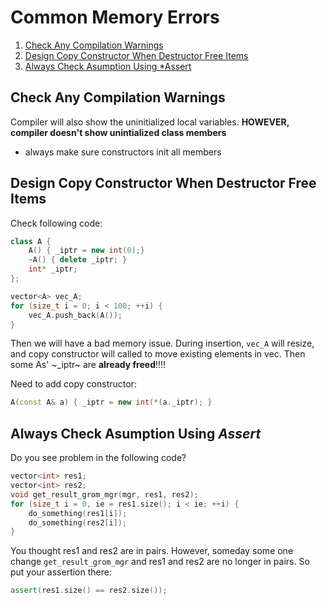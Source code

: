 # Common Memory Errors
1. [Check Any Compilation Warnings](#Check-Any-Compilation-Warnings)
2. [Design Copy Constructor When Destructor Free Items](#Design-Copy-Constructor-When-Destructor-Free-Items)
3. [Always Check Asumption Using *Assert](#Always-Check-Asumption-Using-*Assert)


## Check Any Compilation Warnings

Compiler will also show the uninitialized local variables.
**HOWEVER, compiler doesn't show unintialized class members**

- always make sure constructors init all members

## Design Copy Constructor When Destructor Free Items

Check following code:

```c++
class A {
	A() { _iptr = new int(0);}
	~A() { delete _iptr; }
	int* _iptr;
};

vector<A> vec_A;
for (size_t i = 0; i < 100; ++i) {
	vec_A.push_back(A());
}
```

Then we will have a bad memory issue. During insertion, `vec_A` will resize, and copy constructor will called to move existing elements in vec. Then some As' ~_iptr~ are **already freed**!!!!

Need to add copy constructor:
```c++
A(const A& a) { _iptr = new int(*(a._iptr); }
```

## Always Check Asumption Using *Assert*

Do you see problem in the following code? 
```c++
vector<int> res1;
vector<int> res2;
void get_result_grom_mgr(mgr, res1, res2);
for (size_t i = 0, ie = res1.size(); i < ie; ++i) {
	do_something(res1[i]);
	do_something(res2[i]);
}
```
You thought res1 and res2 are in pairs. However, someday some one change `get_result_grom_mgr` and res1 and res2 are no longer in pairs. So put your assertion there:

```c++
assert(res1.size() == res2.size());
```
